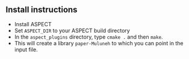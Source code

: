 Install instructions
--------------------

- Install ASPECT
- Set ``ASPECT_DIR`` to your ASPECT build directory
- In the ``aspect_plugins`` directory, type ``cmake .`` and then ``make``.
- This will create a library ``paper-Muluneh`` to which you can point in the input file.
